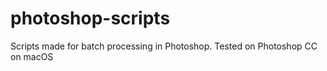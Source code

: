 # photoshop-scripts
Scripts made for batch processing in Photoshop. Tested on Photoshop CC on macOS
